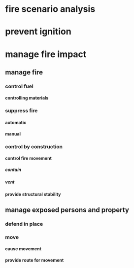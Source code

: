 # fire scenario analysis

# prevent ignition

# manage fire impact

## manage fire

### control fuel

#### controlling materials

### suppress fire

#### automatic

#### manual

### control by construction

#### control fire movement

##### contain

##### vent

#### provide structural stability

## manage exposed persons and property

### defend in place

### move

#### cause movement

#### provide route for movement
